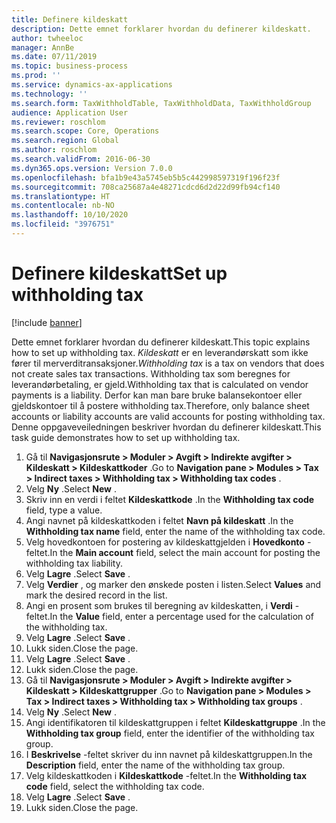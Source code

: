 ```yaml
---
title: Definere kildeskatt
description: Dette emnet forklarer hvordan du definerer kildeskatt.
author: twheeloc
manager: AnnBe
ms.date: 07/11/2019
ms.topic: business-process
ms.prod: ''
ms.service: dynamics-ax-applications
ms.technology: ''
ms.search.form: TaxWithholdTable, TaxWithholdData, TaxWithholdGroup
audience: Application User
ms.reviewer: roschlom
ms.search.scope: Core, Operations
ms.search.region: Global
ms.author: roschlom
ms.search.validFrom: 2016-06-30
ms.dyn365.ops.version: Version 7.0.0
ms.openlocfilehash: bfa1b9e43a5745eb5b5c442998597319f196f23f
ms.sourcegitcommit: 708ca25687a4e48271cdcd6d2d22d99fb94cf140
ms.translationtype: HT
ms.contentlocale: nb-NO
ms.lasthandoff: 10/10/2020
ms.locfileid: "3976751"
---
```

# <a name="set-up-withholding-tax"></a><span data-ttu-id="ee822-103">Definere kildeskatt</span><span class="sxs-lookup"><span data-stu-id="ee822-103">Set up withholding tax</span></span>

[!include [banner](../../includes/banner.md)]

<span data-ttu-id="ee822-104">Dette emnet forklarer hvordan du definerer kildeskatt.</span><span class="sxs-lookup"><span data-stu-id="ee822-104">This topic explains how to set up withholding tax.</span></span> <span data-ttu-id="ee822-105">*Kildeskatt* er en leverandørskatt som ikke fører til merverditransaksjoner.</span><span class="sxs-lookup"><span data-stu-id="ee822-105">*Withholding tax* is a tax on vendors that does not create sales tax transactions.</span></span> <span data-ttu-id="ee822-106">Withholding tax som beregnes for leverandørbetaling, er gjeld.</span><span class="sxs-lookup"><span data-stu-id="ee822-106">Withholding tax that is calculated on vendor payments is a liability.</span></span> <span data-ttu-id="ee822-107">Derfor kan man bare bruke balansekontoer eller gjeldskontoer til å postere withholding tax.</span><span class="sxs-lookup"><span data-stu-id="ee822-107">Therefore, only balance sheet accounts or liability accounts are valid accounts for posting withholding tax.</span></span> <span data-ttu-id="ee822-108">Denne oppgaveveiledningen beskriver hvordan du definerer kildeskatt.</span><span class="sxs-lookup"><span data-stu-id="ee822-108">This task guide demonstrates how to set up withholding tax.</span></span>

1. <span data-ttu-id="ee822-109">Gå til **Navigasjonsrute > Moduler > Avgift > Indirekte avgifter > Kildeskatt > Kildeskattkoder** .</span><span class="sxs-lookup"><span data-stu-id="ee822-109">Go to **Navigation pane > Modules > Tax > Indirect taxes > Withholding tax > Withholding tax codes** .</span></span>
2. <span data-ttu-id="ee822-110">Velg **Ny** .</span><span class="sxs-lookup"><span data-stu-id="ee822-110">Select **New** .</span></span>
3. <span data-ttu-id="ee822-111">Skriv inn en verdi i feltet **Kildeskattkode** .</span><span class="sxs-lookup"><span data-stu-id="ee822-111">In the **Withholding tax code** field, type a value.</span></span>
4. <span data-ttu-id="ee822-112">Angi navnet på kildeskattkoden i feltet **Navn på kildeskatt** .</span><span class="sxs-lookup"><span data-stu-id="ee822-112">In the **Withholding tax name** field, enter the name of the withholding tax code.</span></span>
5. <span data-ttu-id="ee822-113">Velg hovedkontoen for postering av kildeskattgjelden i **Hovedkonto** -feltet.</span><span class="sxs-lookup"><span data-stu-id="ee822-113">In the **Main account** field, select the main account for posting the withholding tax liability.</span></span>
6. <span data-ttu-id="ee822-114">Velg **Lagre** .</span><span class="sxs-lookup"><span data-stu-id="ee822-114">Select **Save** .</span></span>
7. <span data-ttu-id="ee822-115">Velg **Verdier** , og marker den ønskede posten i listen.</span><span class="sxs-lookup"><span data-stu-id="ee822-115">Select **Values** and mark the desired record in the list.</span></span>
8. <span data-ttu-id="ee822-116">Angi en prosent som brukes til beregning av kildeskatten, i **Verdi** -feltet.</span><span class="sxs-lookup"><span data-stu-id="ee822-116">In the **Value** field, enter a percentage used for the calculation of the withholding tax.</span></span>
9. <span data-ttu-id="ee822-117">Velg **Lagre** .</span><span class="sxs-lookup"><span data-stu-id="ee822-117">Select **Save** .</span></span>
10. <span data-ttu-id="ee822-118">Lukk siden.</span><span class="sxs-lookup"><span data-stu-id="ee822-118">Close the page.</span></span>
11. <span data-ttu-id="ee822-119">Velg **Lagre** .</span><span class="sxs-lookup"><span data-stu-id="ee822-119">Select **Save** .</span></span>
12. <span data-ttu-id="ee822-120">Lukk siden.</span><span class="sxs-lookup"><span data-stu-id="ee822-120">Close the page.</span></span>
13. <span data-ttu-id="ee822-121">Gå til **Navigasjonsrute > Moduler > Avgift > Indirekte avgifter > Kildeskatt > Kildeskattgrupper** .</span><span class="sxs-lookup"><span data-stu-id="ee822-121">Go to **Navigation pane > Modules > Tax > Indirect taxes > Withholding tax > Withholding tax groups** .</span></span>
14. <span data-ttu-id="ee822-122">Velg **Ny** .</span><span class="sxs-lookup"><span data-stu-id="ee822-122">Select **New** .</span></span>
15. <span data-ttu-id="ee822-123">Angi identifikatoren til kildeskattgruppen i feltet **Kildeskattgruppe** .</span><span class="sxs-lookup"><span data-stu-id="ee822-123">In the **Withholding tax group** field, enter the identifier of the withholding tax group.</span></span>
16. <span data-ttu-id="ee822-124">I **Beskrivelse** -feltet skriver du inn navnet på kildeskattgruppen.</span><span class="sxs-lookup"><span data-stu-id="ee822-124">In the **Description** field, enter the name of the withholding tax group.</span></span>
17. <span data-ttu-id="ee822-125">Velg kildeskattkoden i **Kildeskattkode** -feltet.</span><span class="sxs-lookup"><span data-stu-id="ee822-125">In the **Withholding tax code** field, select the withholding tax code.</span></span>
18. <span data-ttu-id="ee822-126">Velg **Lagre** .</span><span class="sxs-lookup"><span data-stu-id="ee822-126">Select **Save** .</span></span>
19. <span data-ttu-id="ee822-127">Lukk siden.</span><span class="sxs-lookup"><span data-stu-id="ee822-127">Close the page.</span></span>

